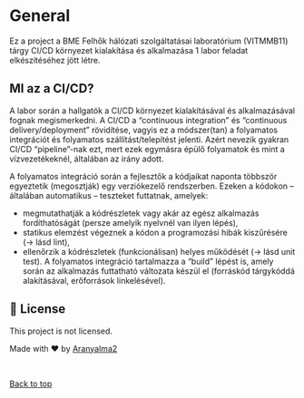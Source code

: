 # General

Ez a project a BME Felhők hálózati szolgáltatásai laboratórium (VITMMB11) tárgy CI/CD környezet kialakítása és alkalmazása 1 labor feladat elkészítéséhez jött létre.

 ## MI az a CI/CD?

A labor során a hallgatók a CI/CD környezet kialakításával és alkalmazásával fognak megismerkedni. A CI/CD a “continuous integration” és “continuous delivery/deployment” rövidítése, vagyis ez a módszer(tan) a folyamatos integrációt és folyamatos szállítást/telepítést jelenti. Azért nevezik gyakran CI/CD “pipeline”-nak ezt, mert ezek egymásra épülő folyamatok és mint a vízvezetékeknél, általában az irány adott.

A folyamatos integráció során a fejlesztők a kódjaikat naponta többször egyeztetik (megosztják) egy verziókezelő rendszerben. Ezeken a kódokon – általában automatikus – teszteket futtatnak,
amelyek:
* megmutathatják a kódrészletek vagy akár az egész alkalmazás fordíthatóságát (persze amelyik nyelvnél van ilyen lépés),
* statikus elemzést végeznek a kódon a programozási hibák kiszűrésére (→ lásd lint),
* ellenőrzik a kódrészletek (funkcionálisan) helyes működését (→ lásd unit test).
A folyamatos integráció tartalmazza a “build” lépést is, amely során az alkalmazás futtatható változata készül el (forráskód tárgykóddá alakításával, erőforrások linkelésével).


## :memo: License

This project is not licensed.

Made with :heart: by <a href="https://github.com/Aranyalma2" target="_blank">Aranyalma2</a>

&#xa0;

<a href="#top">Back to top</a>